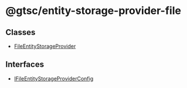 # @gtsc/entity-storage-provider-file

## Classes

- [FileEntityStorageProvider](classes/FileEntityStorageProvider.md)

## Interfaces

- [IFileEntityStorageProviderConfig](interfaces/IFileEntityStorageProviderConfig.md)
